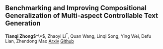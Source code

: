## Benchmarking and Improving Compositional Generalization of Multi-aspect Controllable Text Generation
**Tianqi Zhong**$^\*$, Zhaoyi Li$^*$, Quan Wang, Linqi Song, Ying Wei, Defu Lian, Zhendong Mao
[Arxiv](https://arxiv.org/pdf/2404.04232.pdf) [Github](https://github.com/tqzhong/CG4MCTG)


